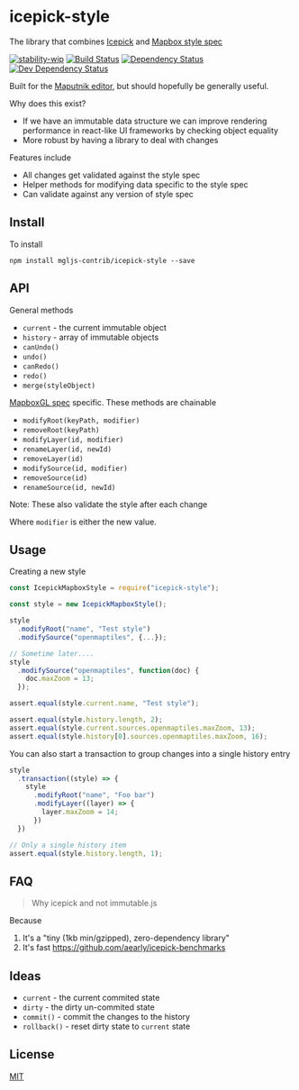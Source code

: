 # icepick-style
The library that combines [Icepick](https://github.com/aearly/icepick) and [Mapbox style spec](https://www.mapbox.com/mapbox-gl-js/style-spec/)

[![stability-wip](https://img.shields.io/badge/stability-work_in_progress-lightgrey.svg)][stability]
[![Build Status](https://circleci.com/gh/mgljs-contrib/icepick-style.png?style=shield)][circleci]
[![Dependency Status](https://david-dm.org/mgljs-contrib/icepick-style.svg)][dm-prod]
[![Dev Dependency Status](https://david-dm.org/mgljs-contrib/icepick-style/dev-status.svg)][dm-dev]

[stability]:   https://github.com/orangemug/stability-badges#work-in-progress
[circleci]:    https://circleci.com/gh/mgljs-contrib/icepick-style
[dm-prod]:     https://david-dm.org/mgljs-contrib/icepick-style
[dm-dev]:      https://david-dm.org/mgljs-contrib/icepick-style#info=devDependencies


Built for the [Maputnik editor](https://github.com/maputnik/editor), but should hopefully be generally useful.

Why does this exist?

 - If we have an immutable data structure we can improve rendering performance in react-like UI frameworks by checking object equality
 - More robust by having a library to deal with changes

Features include

 - All changes get validated against the style spec
 - Helper methods for modifying data specific to the style spec
 - Can validate against any version of style spec


## Install
To install

```
npm install mgljs-contrib/icepick-style --save
```


## API
General methods

 - `current` - the current immutable object
 - `history` - array of immutable objects
 - `canUndo()`
 - `undo()`
 - `canRedo()`
 - `redo()`
 - `merge(styleObject)`

[MapboxGL spec](https://www.mapbox.com/mapbox-gl-js/style-spec) specific. These methods are chainable

 - `modifyRoot(keyPath, modifier)`
 - `removeRoot(keyPath)`
 - `modifyLayer(id, modifier)`
 - `renameLayer(id, newId)`
 - `removeLayer(id)`
 - `modifySource(id, modifier)`
 - `removeSource(id)`
 - `renameSource(id, newId)`

Note: These also validate the style after each change

Where `modifier` is either the new value.


## Usage
Creating a new style

```js
const IcepickMapboxStyle = require("icepick-style");

const style = new IcepickMapboxStyle();

style
  .modifyRoot("name", "Test style")
  .modifySource("openmaptiles", {...});

// Sometime later....
style
  .modifySource("openmaptiles", function(doc) {
    doc.maxZoom = 13;
  });

assert.equal(style.current.name, "Test style");

assert.equal(style.history.length, 2);
assert.equal(style.current.sources.openmaptiles.maxZoom, 13);
assert.equal(style.history[0].sources.openmaptiles.maxZoom, 16);

```

You can also start a transaction to group changes into a single history entry

```js
style
  .transaction((style) => {
    style
      .modifyRoot("name", "Foo bar")
      .modifyLayer((layer) => {
        layer.maxZoom = 14;
      })
  })

// Only a single history item
assert.equal(style.history.length, 1);
```


## FAQ

> Why icepick and not immutable.js

Because

 1. It's a "tiny (1kb min/gzipped), zero-dependency library"
 2. It's fast <https://github.com/aearly/icepick-benchmarks>



## Ideas

 - `current` - the current commited state
 - `dirty` - the dirty un-commited state
 - `commit()` - commit the changes to the history
 - `rollback()` - reset dirty state to `current` state



## License
[MIT](LICENSE)

